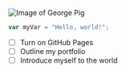 # <h1>
![Image of George Pig](https://www.bamboobamboo.com/cdn/shop/articles/PP_George_Blog_276bab42-db8e-4754-80ca-d518aefb87d1.png?v=1667060850&width=2048)
```javascript
var myVar = "Hello, world!";
```
- [ ] Turn on GitHub Pages
- [ ] Outline my portfolio
- [ ] Introduce myself to the world
